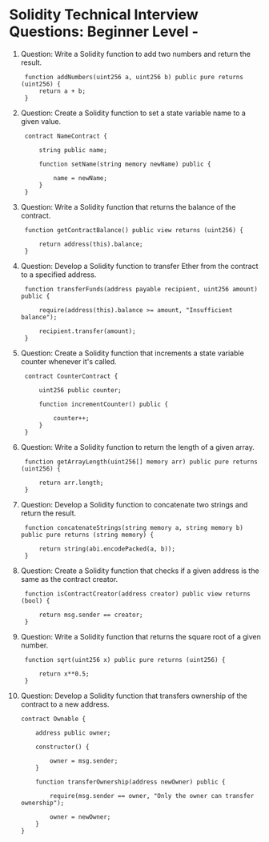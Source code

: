 # Solidity Technical Interview Questions: Beginner Level -

1. Question: Write a Solidity function to add two numbers and return the result.

        function addNumbers(uint256 a, uint256 b) public pure returns (uint256) {
            return a + b;
        }

2. Question: Create a Solidity function to set a state variable name to a given value.

        contract NameContract {
            
            string public name;

            function setName(string memory newName) public {
               
                name = newName;
            }
        }

3. Question: Write a Solidity function that returns the balance of the contract.

        function getContractBalance() public view returns (uint256) {
            
            return address(this).balance;
        }

4. Question: Develop a Solidity function to transfer Ether from the contract to a specified address.

        function transferFunds(address payable recipient, uint256 amount) public {
            
            require(address(this).balance >= amount, "Insufficient balance");

            recipient.transfer(amount);
        }

5. Question: Create a Solidity function that increments a state variable counter whenever it's called.

        contract CounterContract {
            
            uint256 public counter;
            
            function incrementCounter() public {
                
                counter++;
            }
        }

6. Question: Write a Solidity function to return the length of a given array.

        function getArrayLength(uint256[] memory arr) public pure returns (uint256) {
            
            return arr.length;
        }

7. Question: Develop a Solidity function to concatenate two strings and return the result.

        function concatenateStrings(string memory a, string memory b) public pure returns (string memory) {
            
            return string(abi.encodePacked(a, b));
        }

8. Question: Create a Solidity function that checks if a given address is the same as the contract creator.

        function isContractCreator(address creator) public view returns (bool) {
            
            return msg.sender == creator;
        }

9. Question: Write a Solidity function that returns the square root of a given number.

        function sqrt(uint256 x) public pure returns (uint256) {
            
            return x**0.5;
        }

10. Question: Develop a Solidity function that transfers ownership of the contract to a new address.

        contract Ownable {
            
            address public owner;
            
            constructor() {
               
                owner = msg.sender;
            }
            
            function transferOwnership(address newOwner) public {
               
                require(msg.sender == owner, "Only the owner can transfer ownership");
               
                owner = newOwner;
            }
        }